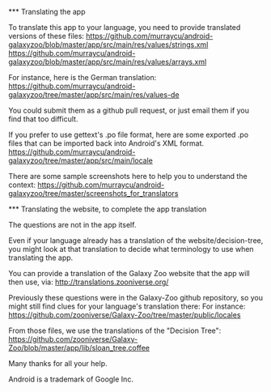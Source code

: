 *** Translating the app

To translate this app to your language, you need to provide translated versions of these files:
https://github.com/murraycu/android-galaxyzoo/blob/master/app/src/main/res/values/strings.xml
https://github.com/murraycu/android-galaxyzoo/blob/master/app/src/main/res/values/arrays.xml

For instance, here is the German translation:
https://github.com/murraycu/android-galaxyzoo/tree/master/app/src/main/res/values-de

You could submit them as a github pull request, or just email them if you find
that too difficult.


If you prefer to use gettext's .po file format, here are some exported
.po files that can be imported back into Android's XML format.
https://github.com/murraycu/android-galaxyzoo/tree/master/app/src/main/locale


There are some sample screenshots here to help you to understand the context:
https://github.com/murraycu/android-galaxyzoo/tree/master/screenshots_for_translators


*** Translating the website, to complete the app translation

The questions are not in the app itself.

Even if your language already has a translation of the website/decision-tree,
you might look at that translation to decide what terminology to use when
translating the app.

You can provide a translation of the
Galaxy Zoo website that the app will then use, via:
http://translations.zooniverse.org/

Previously these questions were in the Galaxy-Zoo github repository,
so you might still find clues for your language's translation there:
For instance:
https://github.com/zooniverse/Galaxy-Zoo/tree/master/public/locales

From those files, we use the translations of the "Decision Tree":
https://github.com/zooniverse/Galaxy-Zoo/blob/master/app/lib/sloan_tree.coffee


Many thanks for all your help.


Android is a trademark of Google Inc.

